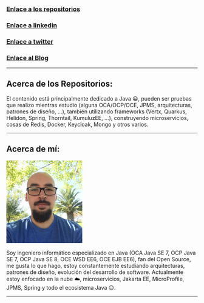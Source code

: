 ### [Enlace a los repositorios](https://github.com/sebastian4j)
### [Enlace a linkedin](https://www.linkedin.com/in/sebastian-avila-av)
### [Enlace a twitter](https://twitter.com/zevaztyan)
### [Enlace al Blog](https://javasofias.blogspot.com/)

***

## Acerca de los Repositorios:

El contenido está principalmente dedicado a Java 😀, pueden ser pruebas que realizo mientras estudio (alguna OCA/OCP/OCE, JPMS, arquitecturas, patrones de diseño, ...), también utilizando frameworks (Vertx, Quarkus, Helidon, Spring, Thorntail, KumuluzEE, ...), construyendo microservicios, cosas de Redis, Docker, Keycloak, Mongo y otros varios. 

***

## Acerca de mí:

![mi foto](/img/mi.JPG?raw=true)

Soy ingeniero informático especializado en Java (OCA Java SE 7, OCP Java SE 7, OCP Java SE 8, OCE WSD EE6, OCE EJB EE6), fan del Open Source, me gusta lo que hago, estoy constantemente estudiando arquitecturas, patrones de diseño, evolución del desarrollo de software. Actualmente estoy enfocado en la nube ☁️, microservicios, Jakarta EE, MicroProfile, JPMS, Spring y todo el ecosistema Java 😉.  
  
***


